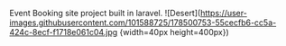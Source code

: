 
Event Booking site project built in laravel.
![Desert](https://user-images.githubusercontent.com/101588725/178500753-55cecfb6-cc5a-424c-8ecf-f1718e061c04.jpg {width=40px height=400px})
